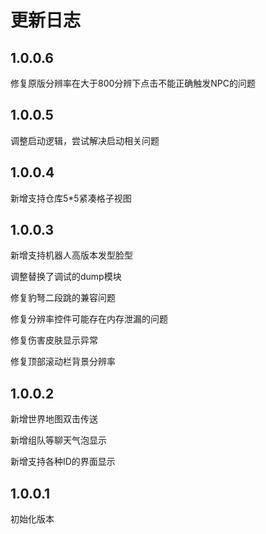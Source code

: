 # 更新日志
## 1.0.0.6
修复原版分辨率在大于800分辨下点击不能正确触发NPC的问题

## 1.0.0.5
调整启动逻辑，尝试解决启动相关问题

## 1.0.0.4
新增支持仓库5*5紧凑格子视图

## 1.0.0.3
新增支持机器人高版本发型脸型

调整替换了调试的dump模块

修复豹弩二段跳的兼容问题

修复分辨率控件可能存在内存泄漏的问题

修复伤害皮肤显示异常

修复顶部滚动栏背景分辨率

## 1.0.0.2
新增世界地图双击传送

新增组队等聊天气泡显示

新增支持各种ID的界面显示

## 1.0.0.1
初始化版本